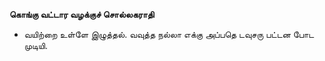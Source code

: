 **கொங்கு வட்டார வழக்குச் சொல்லகராதி**
- வயிற்றை உள்ளே இழுத்தல். வவுத்த நல்லா எக்கு அப்பதெ டவுசரு பட்டன போட முடியி.

